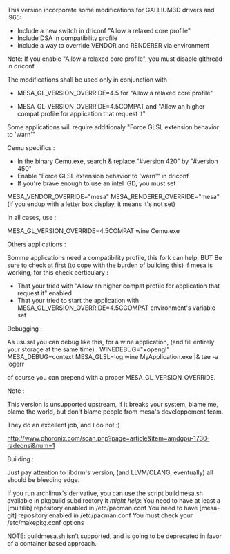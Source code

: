 This version incorporate some modifications  for GALLIUM3D drivers and i965:

- Include a new switch in driconf "Allow a relaxed core profile"
- Include DSA in compatibility profile
- Include a way to override VENDOR and RENDERER via environment


Note: If you enable "Allow a relaxed core profile", you must disable glthread  in driconf

The modifications shall be used only in conjunction with

 - MESA_GL_VERSION_OVERRIDE=4.5 for "Allow a relaxed core profile"

 - MESA_GL_VERSION_OVERRIDE=4.5COMPAT and "Allow an higher compat profile for application that request it"

Some applications will require additionaly "Force GLSL extension behavior to 'warn'"

Cemu specifics :

 - In the binary Cemu.exe, search & replace "#version 420" by "#version 450"
 - Enable "Force GLSL extension behavior to 'warn'" in driconf
 - If you're brave enough to use an intel IGD, you must set

  MESA_VENDOR_OVERRIDE="mesa" MESA_RENDERER_OVERRIDE="mesa"
  (if you endup with a letter box display, it means it's not set)

In all cases, use  :

MESA_GL_VERSION_OVERRIDE=4.5COMPAT wine Cemu.exe

Others applications :


Somme applications need a compatibility profile, this fork can help, BUT
Be sure to check at first (to cope with the burden of building this) if mesa is working, for this check perticulary :
- That your tried with "Allow an higher compat profile for application that request it" enabled
- That your tried to start the application with  MESA_GL_VERSION_OVERRIDE=4.5CCOMPAT environment's variable set


Debugging :

As ususal you can debug like this, for a wine application, (and fill entirely your storage at the same time) :
WINEDEBUG="+opengl" MESA_DEBUG=context MESA_GLSL=log  wine MyApplication.exe |& tee -a logerr

of course you can prepend with a proper MESA_GL_VERSION_OVERRIDE.


Note :

This version is unsupported upstream, if it breaks your system, blame me, blame the world, but don't blame people from mesa's developpement team.

They do an excellent job, and I do not :)

http://www.phoronix.com/scan.php?page=article&item=amdgpu-1730-radeonsi&num=1



Building :

Just pay attention to libdrm's version, (and LLVM/CLANG, eventually)  all should be bleeding edge.


If you run archlinux's derivative, you can use the script buildmesa.sh available in pkgbuild subdirectory it *might help*:
You need to have at least a [multilib] repository enabled  in /etc/pacman.conf
You need to have [mesa-git] repository  enabled in /etc/pacman.conf
You must check your /etc/makepkg.conf options


NOTE: buildmesa.sh isn't supported, and is going to be deprecated in favor of a container based approach.


